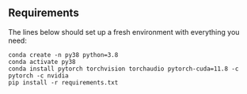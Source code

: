 

## Requirements

The lines below should set up a fresh environment with everything you need: 

```
conda create -n py38 python=3.8
conda activate py38
conda install pytorch torchvision torchaudio pytorch-cuda=11.8 -c pytorch -c nvidia
pip install -r requirements.txt
```